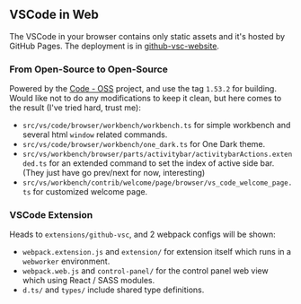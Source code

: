 ## VSCode in Web

The VSCode in your browser contains only static assets and it's hosted by GitHub Pages. The deployment is in [github-vsc-website](https://github.com/gao-sun/github-vsc-website).

### From Open-Source to Open-Source 

Powered by the [Code - OSS](https://github.com/microsoft/vscode) project, and use the tag `1.53.2` for building. Would like not to do any modifications to keep it clean, but here comes to the result (I've tried hard, trust me):

- `src/vs/code/browser/workbench/workbench.ts` for simple workbench and several html `window` related commands.
- `src/vs/code/browser/workbench/one_dark.ts` for One Dark theme.
- `src/vs/workbench/browser/parts/activitybar/activitybarActions.extended.ts` for an extended command to set the index of active side bar. (They just have go prev/next for now, interesting)
- `src/vs/workbench/contrib/welcome/page/browser/vs_code_welcome_page.ts` for customized welcome page.

### VSCode Extension

Heads to `extensions/github-vsc`, and 2 webpack configs will be shown:

- `webpack.extension.js` and `extension/` for extension itself which runs in a `webworker` environment.
- `webpack.web.js` and `control-panel/` for the control panel web view which using React / SASS modules.
- `d.ts/` and `types/` include shared type definitions.